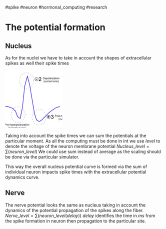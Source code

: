 #spike
#neuron 
#hormonal_computing 
#research

# The potential formation
## Nucleus
As  for the nuclei we have to take in account the shapes of extracellular spikes as well their spike times

![Extracellular spike](Pasted%20image%2020220811150933.png)

Taking into account the spike times we can sum the potentials at the particular moment.
As all the computing must be done in int we use $level$ to denote the voltage of the neuron membrane potential
$Nucleus\_level = \sum(neuron\_level)$
We could use sum instead of average as the scaling should be done via the particular simulator.

This way the overall nucleus potential curve is formed via the sum of individual neuron impacts spike times with the extracellular potential dynamics curve.


## Nerve
The nerve potential looks the same as nucleus taking in account the  dynamics of the potential propagation of the spikes along the fiber.
$Nerve\_level = \sum(neuron\_level(delay))$
$delay$ identifies the time in $ms$ from the spike formation in neuron then propagation to the particular site.



